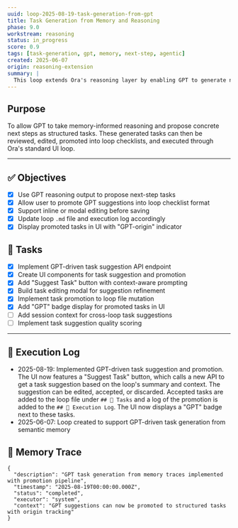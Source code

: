 ```yaml
---
uuid: loop-2025-08-19-task-generation-from-gpt
title: Task Generation from Memory and Reasoning
phase: 9.0
workstream: reasoning
status: in_progress
score: 0.9
tags: [task-generation, gpt, memory, next-step, agentic]
created: 2025-06-07
origin: reasoning-extension
summary: |
  This loop extends Ora's reasoning layer by enabling GPT to generate new tasks based on past memory traces and current loop context. It allows suggestions to become structured tasks and closes the GPT feedback loop from insight to execution.
---
```


## Purpose

To allow GPT to take memory-informed reasoning and propose concrete next steps as structured tasks. These generated tasks can then be reviewed, edited, promoted into loop checklists, and executed through Ora's standard UI loop.

---

## ✅ Objectives

- [x] Use GPT reasoning output to propose next-step tasks
- [x] Allow user to promote GPT suggestions into loop checklist format
- [x] Support inline or modal editing before saving
- [x] Update loop `.md` file and execution log accordingly
- [x] Display promoted tasks in UI with "GPT-origin" indicator

## 🔧 Tasks

- [x] Implement GPT-driven task suggestion API endpoint
- [x] Create UI components for task suggestion and promotion
- [x] Add "Suggest Task" button with context-aware prompting
- [x] Build task editing modal for suggestion refinement
- [x] Implement task promotion to loop file mutation
- [x] Add "GPT" badge display for promoted tasks in UI
- [ ] Add session context for cross-loop task suggestions
- [ ] Implement task suggestion quality scoring

---

## 🧾 Execution Log

- 2025-08-19: Implemented GPT-driven task suggestion and promotion. The UI now features a "Suggest Task" button, which calls a new API to get a task suggestion based on the loop's summary and context. The suggestion can be edited, accepted, or discarded. Accepted tasks are added to the loop file under `## 🔧 Tasks` and a log of the promotion is added to the `## 🧾 Execution Log`. The UI now displays a "GPT" badge next to these tasks.
- 2025-06-07: Loop created to support GPT-driven task generation from semantic memory

## 🧠 Memory Trace

```json:memory
{
  "description": "GPT task generation from memory traces implemented with promotion pipeline",
  "timestamp": "2025-08-19T00:00:00.000Z",
  "status": "completed",
  "executor": "system",
  "context": "GPT suggestions can now be promoted to structured tasks with origin tracking"
}
```
